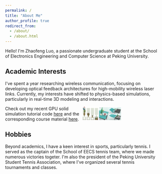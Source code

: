 ```yaml
---
permalink: /
title: "About Me"
author_profile: true
redirect_from: 
  - /about/
  - /about.html
---
```


Hello! I'm Zhaofeng Luo, a passionate undergraduate student at the School of Electronics Engineering and Computer Science at Peking University. 
## Academic Interests
 I've spent a year researching wireless communication, focusing on developing optical feedback architectures for high-mobility wireless laser links. Currently, my interests have shifted to physics-based simulations, particularly in real-time 3D modeling and interactions. 

<div style="display: flex; align-items: center;">
    <div style="flex: 1;">
         Check out my recent GPU solid simulation tutorial code <a href="https://github.com/phys-sim-book/solid-sim-tutorial-gpu">here</a> and the corresponding course material <a href="https://phys-sim-book.github.io/lec4.6-gpu_accel.html">here</a>.
    </div>
    <div style="flex: 1;">
        <img src="/images/publication_book.jpg" alt="Image" style="width: 50%;">
    </div>
</div>

## Hobbies
Beyond academics, I have a keen interest in sports, particularly tennis. I served as the captain of the School of EECS tennis team, where we made numerous victories togeter. I'm also the president of the Peking University Student Tennis Association, where I've organized several tennis tournaments and classes.


